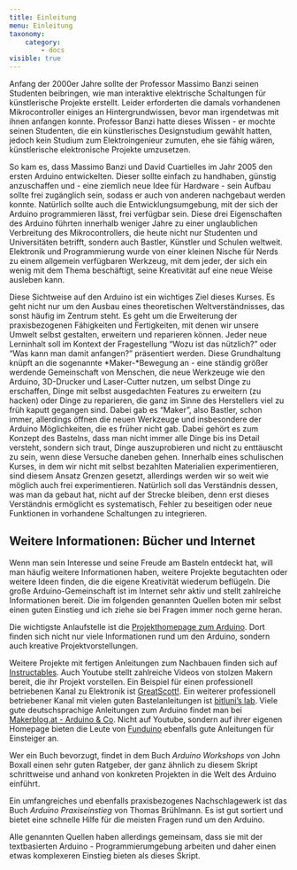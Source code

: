 ```yaml
---
title: Einleitung
menu: Einleitung
taxonomy:
    category:
        - docs
visible: true
---
```


Anfang der 2000er Jahre sollte der Professor Massimo Banzi seinen Studenten beibringen, wie man interaktive elektrische Schaltungen für künstlerische Projekte erstellt. Leider erforderten die damals vorhandenen Mikrocontroller einiges an Hintergrundwissen, bevor man irgendetwas mit ihnen anfangen konnte. Professor Banzi hatte dieses Wissen - er mochte seinen Studenten, die ein künstlerisches Designstudium gewählt hatten, jedoch kein Studium zum Elektroingenieur zumuten, ehe sie fähig wären, künstlerische elektronische Projekte umzusetzen.

So kam es, dass Massimo Banzi und David Cuartielles im Jahr 2005 den ersten Arduino entwickelten. Dieser sollte einfach zu handhaben, günstig anzuschaffen und - eine ziemlich neue Idee für Hardware - sein Aufbau sollte frei zugänglich sein, sodass er auch von anderen nachgebaut werden konnte. Natürlich sollte auch die Entwicklungsumgebung, mit der sich der Arduino programmieren lässt, frei verfügbar sein. Diese drei Eigenschaften des Arduino führten innerhalb weniger Jahre zu einer unglaublichen Verbreitung des Mikrocontrollers, die heute nicht nur Studenten und Universitäten betrifft, sondern auch Bastler, Künstler und Schulen weltweit. Elektronik und Programmierung wurde von einer kleinen Nische für Nerds zu einem allgemein verfügbaren Werkzeug, mit dem jeder, der sich ein wenig mit dem Thema beschäftigt, seine Kreativität auf eine neue Weise ausleben kann.

Diese Sichtweise auf den Arduino ist ein wichtiges Ziel dieses Kurses. Es geht nicht nur um den Ausbau eines theoretischen Weltverständnisses, das sonst häufig im Zentrum steht. Es geht um die Erweiterung der praxisbezogenen Fähigkeiten und Fertigkeiten, mit denen wir unsere Umwelt selbst gestalten, erweitern und reparieren können. Jeder neue Lerninhalt soll im Kontext der Fragestellung “Wozu ist das nützlich?” oder “Was kann man damit anfangen?” präsentiert werden. Diese Grundhaltung knüpft an die sogenannte *Maker-*Bewegung an - eine ständig größer werdende Gemeinschaft von Menschen, die neue Werkzeuge wie den Arduino, 3D-Drucker und Laser-Cutter nutzen, um selbst Dinge zu erschaffen, Dinge mit selbst ausgedachten Features zu erweitern (zu hacken) oder Dinge zu reparieren, die ganz im Sinne des Herstellers viel zu früh kaputt gegangen sind. Dabei gab es “Maker”, also Bastler, schon immer, allerdings öffnen die neuen Werkzeuge und insbesondere der Arduino Möglichkeiten, die es früher nicht gab. Dabei gehört es zum Konzept des Bastelns, dass man nicht immer alle Dinge bis ins Detail versteht, sondern sich traut, Dinge auszuprobieren und nicht zu enttäuscht zu sein, wenn diese Versuche daneben gehen. Innerhalb eines schulischen Kurses, in dem wir nicht mit selbst bezahlten Materialien experimentieren, sind diesem Ansatz Grenzen gesetzt, allerdings werden wir so weit wie möglich auch frei experimentieren. Natürlich soll das Verständnis dessen, was man da gebaut hat, nicht auf der Strecke bleiben, denn erst dieses Verständnis ermöglicht es systematisch, Fehler zu beseitigen oder neue Funktionen in vorhandene Schaltungen zu integrieren.

## Weitere Informationen: Bücher und Internet

Wenn man sein Interesse und seine Freude am Basteln entdeckt hat, will man häufig weitere Informationen haben, weitere Projekte begutachten oder weitere Ideen finden, die die eigene Kreativität wiederum beflügeln. Die große Arduino-Gemeinschaft ist im Internet sehr aktiv und stellt zahlreiche Informationen bereit. Die im folgenden genannten Quellen boten mir selbst einen guten Einstieg und ich ziehe sie bei Fragen immer noch gerne heran.

Die wichtigste Anlaufstelle ist die [Projekthomepage zum Arduino](www.arduino.cc). Dort finden sich nicht nur viele Informationen rund um den Arduino, sondern auch kreative Projektvorstellungen.

Weitere Projekte mit fertigen Anleitungen zum Nachbauen finden sich auf [Instructables](http://www.instructables.com/). Auch Youtube stellt zahlreiche Videos von stolzen Makern bereit, die ihr Projekt vorstellen. Ein Beispiel für einen professionell betriebenen Kanal zu Elektronik ist [GreatScott!](https://www.youtube.com/user/greatscottlab). Ein weiterer professionell betriebener Kanal mit vielen guten Bastelanleitungen ist [bitluni’s lab](https://www.youtube.com/user/bitlunislab). Viele gute deutschsprachige Anleitungen zum Arduino findet man bei [Makerblog.at - Arduino & Co](https://www.youtube.com/user/makerblogAT). Nicht auf Youtube, sondern auf ihrer eigenen Homepage bieten die Leute von [Funduino](https://funduino.de/) ebenfalls gute Anleitungen für Einsteiger an.

Wer ein Buch bevorzugt, findet in dem Buch *Arduino Workshops* von John Boxall einen sehr guten Ratgeber, der ganz ähnlich zu diesem Skript schrittweise und anhand von konkreten Projekten in die Welt des Arduino einführt.

Ein umfangreiches und ebenfalls praxisbezogenes Nachschlagewerk ist das Buch *Arduino Praxiseinstieg* von Thomas Brühlmann. Es ist gut sortiert und bietet eine schnelle Hilfe für die meisten Fragen rund um den Arduino.

Alle genannten Quellen haben allerdings gemeinsam, dass sie mit der textbasierten Arduino - Programmierumgebung arbeiten und daher einen etwas komplexeren Einstieg bieten als dieses Skript.
